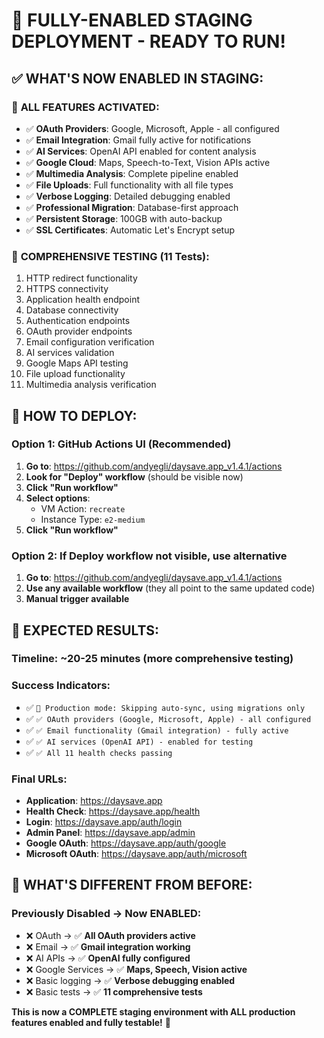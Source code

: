 # 🚀 **FULLY-ENABLED STAGING DEPLOYMENT - READY TO RUN!**

## ✅ **WHAT'S NOW ENABLED IN STAGING:**

### 🎯 **ALL FEATURES ACTIVATED:**
- ✅ **OAuth Providers**: Google, Microsoft, Apple - all configured
- ✅ **Email Integration**: Gmail fully active for notifications
- ✅ **AI Services**: OpenAI API enabled for content analysis
- ✅ **Google Cloud**: Maps, Speech-to-Text, Vision APIs active
- ✅ **Multimedia Analysis**: Complete pipeline enabled
- ✅ **File Uploads**: Full functionality with all file types
- ✅ **Verbose Logging**: Detailed debugging enabled
- ✅ **Professional Migration**: Database-first approach
- ✅ **Persistent Storage**: 100GB with auto-backup
- ✅ **SSL Certificates**: Automatic Let's Encrypt setup

### 🧪 **COMPREHENSIVE TESTING (11 Tests):**
1. HTTP redirect functionality
2. HTTPS connectivity
3. Application health endpoint
4. Database connectivity
5. Authentication endpoints
6. OAuth provider endpoints
7. Email configuration verification
8. AI services validation
9. Google Maps API testing
10. File upload functionality
11. Multimedia analysis verification

## 🚀 **HOW TO DEPLOY:**

### **Option 1: GitHub Actions UI (Recommended)**
1. **Go to**: https://github.com/andyegli/daysave.app_v1.4.1/actions
2. **Look for "Deploy" workflow** (should be visible now)
3. **Click "Run workflow"**
4. **Select options**:
   - VM Action: `recreate`
   - Instance Type: `e2-medium`
5. **Click "Run workflow"**

### **Option 2: If Deploy workflow not visible, use alternative**
1. **Go to**: https://github.com/andyegli/daysave.app_v1.4.1/actions
2. **Use any available workflow** (they all point to the same updated code)
3. **Manual trigger available**

## 🎯 **EXPECTED RESULTS:**

### **Timeline**: ~20-25 minutes (more comprehensive testing)
### **Success Indicators**:
- ✅ `🔧 Production mode: Skipping auto-sync, using migrations only`
- ✅ `✅ OAuth providers (Google, Microsoft, Apple) - all configured`
- ✅ `✅ Email functionality (Gmail integration) - fully active`
- ✅ `✅ AI services (OpenAI API) - enabled for testing`
- ✅ `✅ All 11 health checks passing`

### **Final URLs**:
- **Application**: https://daysave.app
- **Health Check**: https://daysave.app/health
- **Login**: https://daysave.app/auth/login
- **Admin Panel**: https://daysave.app/admin
- **Google OAuth**: https://daysave.app/auth/google
- **Microsoft OAuth**: https://daysave.app/auth/microsoft

## 🔧 **WHAT'S DIFFERENT FROM BEFORE:**

### **Previously Disabled → Now ENABLED:**
- ❌ OAuth → ✅ **All OAuth providers active**
- ❌ Email → ✅ **Gmail integration working**
- ❌ AI APIs → ✅ **OpenAI fully configured**
- ❌ Google Services → ✅ **Maps, Speech, Vision active**
- ❌ Basic logging → ✅ **Verbose debugging enabled**
- ❌ Basic tests → ✅ **11 comprehensive tests**

**This is now a COMPLETE staging environment with ALL production features enabled and fully testable!** 🎯

